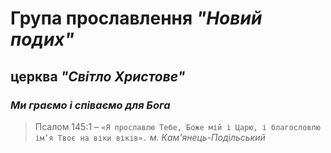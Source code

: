 # Група прославлення ***"Новий подих"***
## церква ***"Світло Христове"***
### ***Ми граємо і співаємо для Бога***
>Псалом 145:1 – `«Я прославлю Тебе, Боже мій і Царю, і благословлю ім’я Твоє на віки віків».`
*м. Кам'янець-Подільський*
